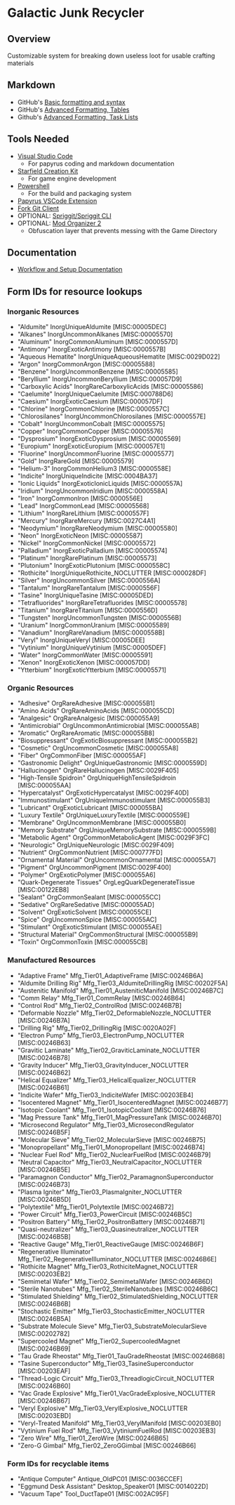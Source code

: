 # Galactic Junk Recycler

## Overview

Customizable system for breaking down useless loot for usable crafting materials

## Markdown
- GitHub's [Basic formatting and syntax](https://docs.github.com/en/get-started/writing-on-github/getting-started-with-writing-and-formatting-on-github/basic-writing-and-formatting-syntax)
- GitHub's [Advanced Formatting, Tables](https://docs.github.com/en/get-started/writing-on-github/working-with-advanced-formatting/organizing-information-with-tables)
- Github's [Advanced Formatting, Task Lists](https://docs.github.com/en/get-started/writing-on-github/working-with-advanced-formatting/about-task-lists)

## Tools Needed

- [Visual Studio Code](https://code.visualstudio.com/Download)
  - For papyrus coding and markdown documentation
- [Starfield Creation Kit](https://steampowered.com)
  - For game engine development
- [Powershell](https://learn.microsoft.com/en-us/powershell/scripting/install/installing-powershell-on-windows?view=powershell-7.4#installing-the-msi-package)
  - For the build and packaging system
- [Papyrus VSCode Extension](https://marketplace.visualstudio.com/items?itemName=joelday.papyrus-lang-vscode)
- [Fork Git Client](https://fork.dev)
- OPTIONAL: [Spriggit/Spriggit CLI](https://github.com/Mutagen-Modding/Spriggit/releases)
- OPTIONAL: [Mod Organizer 2](https://github.com/ModOrganizer2/modorganizer/releases)
  - Obfuscation layer that prevents messing with the Game Directory


## Documentation

 - [Workflow and Setup Documentation](./Documentation/Workflow/Workflow.md)

## Form IDs for resource lookups

### Inorganic Resources
- "Aldumite"                   InorgUniqueAldumite [MISC:00005DEC]
- "Alkanes"                    InorgUncommonAlkanes [MISC:00005570]
- "Aluminum"                   InorgCommonAluminum [MISC:0000557D]
- "Antimony"                   InorgExoticAntimony [MISC:0000557B]
- "Aqueous Hematite"           InorgUniqueAqueousHematite [MISC:0029D022]
- "Argon"                      InorgCommonArgon [MISC:00005588]
- "Benzene"                    InorgUncommonBenzene [MISC:00005585]
- "Beryllium"                  InorgUncommonBeryllium [MISC:000057D9]
- "Carboxylic Acids"           InorgRareCarboxylicAcids [MISC:00005586]
- "Caelumite"                  InorgUniqueCaelumite [MISC:000788D6]
- "Caesium"                    InorgExoticCaesium [MISC:000057DF]
- "Chlorine"                   InorgCommonChlorine [MISC:0000557C]
- "Chlorosilanes"              InorgUncommonChlorosilanes [MISC:0000557E]
- "Cobalt"                     InorgUncommonCobalt [MISC:00005575]
- "Copper"                     InorgCommonCopper [MISC:00005576]
- "Dysprosium"                 InorgExoticDysprosium [MISC:00005569]
- "Europium"                   InorgExoticEuropium [MISC:000057E1]
- "Fluorine"                   InorgUncommonFluorine [MISC:00005577]
- "Gold"                       InorgRareGold [MISC:00005579]
- "Helium-3"                   InorgCommonHelium3 [MISC:0000558E]
- "Indicite"                   InorgUniqueIndicite [MISC:0004BA37]
- "Ionic Liquids"              InorgExoticIonicLiquids [MISC:0000557A]
- "Iridium"                    InorgUncommonIridium [MISC:0000558A]
- "Iron"                       InorgCommonIron [MISC:0000556E]
- "Lead"                       InorgCommonLead [MISC:00005568]
- "Lithium"                    InorgRareLithium [MISC:0000557F]
- "Mercury"                    InorgRareMercury [MISC:0027C4A1]
- "Neodymium"                  InorgRareNeodymium [MISC:00005580]
- "Neon"                       InorgExoticNeon [MISC:00005587]
- "Nickel"                     InorgCommonNickel [MISC:00005572]
- "Palladium"                  InorgExoticPalladium [MISC:00005574]
- "Platinum"                   InorgRarePlatinum [MISC:00005573]
- "Plutonium"                  InorgExoticPlutonium [MISC:0000558C]
- "Rothicite"                  InorgUniqueRothicite_NOCLUTTER [MISC:000028DF]
- "Silver"                     InorgUncommonSilver [MISC:0000556A]
- "Tantalum"                   InorgRareTantalum [MISC:0000556F]
- "Tasine"                     InorgUniqueTasine [MISC:00005DED]
- "Tetrafluorides"             InorgRareTetrafluorides [MISC:00005578]
- "Titanium"                   InorgRareTitanium [MISC:0000556D]
- "Tungsten"                   InorgUncommonTungsten [MISC:0000556B]
- "Uranium"                    InorgCommonUranium [MISC:00005589]
- "Vanadium"                   InorgRareVanadium [MISC:0000558B]
- "Veryl"                      InorgUniqueVeryl [MISC:00005DEE]
- "Vytinium"                   InorgUniqueVytinium [MISC:00005DEF]
- "Water"                      InorgCommonWater [MISC:00005591]
- "Xenon"                      InorgExoticXenon [MISC:000057DD]
- "Ytterbium"                  InorgExoticYtterbium [MISC:00005571]

### Organic Resources
- "Adhesive"                   OrgRareAdhesive [MISC:000055B1]
- "Amino Acids"                OrgRareAminoAcids [MISC:000055CD]
- "Analgesic"                  OrgRareAnalgesic [MISC:000055A9]
- "Antimicrobial"              OrgUncommonAntimicrobial [MISC:000055AB]
- "Aromatic"                   OrgRareAromatic [MISC:000055B8]
- "Biosuppressant"             OrgExoticBiosuppressant [MISC:000055B2]
- "Cosmetic"                   OrgUncommonCosmetic [MISC:000055A8]
- "Fiber"                      OrgCommonFiber [MISC:000055AF]
- "Gastronomic Delight"        OrgUniqueGastronomic [MISC:0000559D]
- "Hallucinogen"               OrgRareHallucinogen [MISC:0029F405]
- "High-Tensile Spidroin"      OrgUniqueHighTensileSpidroin [MISC:000055AA]
- "Hypercatalyst"              OrgExoticHypercatalyst [MISC:0029F40D]
- "Immunostimulant"            OrgUniqueImmunostimulant [MISC:000055B3]
- "Lubricant"                  OrgExoticLubricant [MISC:000055BA]
- "Luxury Textile"             OrgUniqueLuxuryTextile [MISC:0000559E]
- "Membrane"                   OrgUncommonMembrane [MISC:000055B0]
- "Memory Substrate"           OrgUniqueMemorySubstrate [MISC:0000559B]
- "Metabolic Agent"            OrgCommonMetabolicAgent [MISC:0029F3FC]
- "Neurologic"                 OrgUniqueNeurologic [MISC:0029F409]
- "Nutrient"                   OrgCommonNutrient [MISC:000777FD]
- "Ornamental Material"        OrgUncommonOrnamental [MISC:000055A7]
- "Pigment"                    OrgUncommonPigment [MISC:0029F400]
- "Polymer"                    OrgExoticPolymer [MISC:000055A6]
- "Quark-Degenerate Tissues"   OrgLegQuarkDegenerateTissue [MISC:00122EB8]
- "Sealant"                    OrgCommonSealant [MISC:000055CC]
- "Sedative"                   OrgRareSedative [MISC:000055AD]
- "Solvent"                    OrgExoticSolvent [MISC:000055CE]
- "Spice"                      OrgUncommonSpice [MISC:000055AC]
- "Stimulant"                  OrgExoticStimulant [MISC:000055AE]
- "Structural Material"        OrgCommonStructural [MISC:000055B9]
- "Toxin"                      OrgCommonToxin [MISC:000055CB]

### Manufactured Resources
- "Adaptive Frame"             Mfg_Tier01_AdaptiveFrame [MISC:00246B6A]
- "Aldumite Drilling Rig"      Mfg_Tier03_AldumiteDrillingRig [MISC:00202F5A]
- "Austenitic Manifold"        Mfg_Tier01_AusteniticManifold [MISC:00246B7C]
- "Comm Relay"                 Mfg_Tier01_CommRelay [MISC:00246B64]
- "Control Rod"                Mfg_Tier02_ControlRod [MISC:00246B7B]
- "Deformable Nozzle"          Mfg_Tier02_DeformableNozzle_NOCLUTTER [MISC:00246B7A]
- "Drilling Rig"               Mfg_Tier02_DrillingRig [MISC:0020A02F]
- "Electron Pump"              Mfg_Tier03_ElectronPump_NOCLUTTER [MISC:00246B63]
- "Gravitic Laminate"          Mfg_Tier02_GraviticLaminate_NOCLUTTER [MISC:00246B78]
- "Gravity Inducer"            Mfg_Tier03_GravityInducer_NOCLUTTER [MISC:00246B62]
- "Helical Equalizer"          Mfg_Tier03_HelicalEqualizer_NOCLUTTER [MISC:00246B61]
- "Indicite Wafer"             Mfg_Tier03_IndiciteWafer [MISC:00203EB4]
- "Isocentered Magnet"         Mfg_Tier01_IsocenteredMagnet [MISC:00246B77]
- "Isotopic Coolant"           Mfg_Tier01_IsotopicCoolant [MISC:00246B76]
- "Mag Pressure Tank"          Mfg_Tier01_MagPressureTank [MISC:00246B70]
- "Microsecond Regulator"      Mfg_Tier03_MicrosecondRegulator [MISC:00246B5F]
- "Molecular Sieve"            Mfg_Tier02_MolecularSieve [MISC:00246B75]
- "Monopropellant"             Mfg_Tier01_Monopropellant [MISC:00246B74]
- "Nuclear Fuel Rod"           Mfg_Tier02_NuclearFuelRod [MISC:00246B79]
- "Neutral Capacitor"          Mfg_Tier03_NeutralCapacitor_NOCLUTTER [MISC:00246B5E]
- "Paramagnon Conductor"       Mfg_Tier02_ParamagnonSuperconductor [MISC:00246B73]
- "Plasma Igniter"             Mfg_Tier03_PlasmaIgniter_NOCLUTTER [MISC:00246B5D]
- "Polytextile"                Mfg_Tier01_Polytextile [MISC:00246B72]
- "Power Circuit"              Mfg_Tier03_PowerCircuit [MISC:00246B5C]
- "Positron Battery"           Mfg_Tier02_PositronBattery [MISC:00246B71]
- "Quasi-neutralizer"          Mfg_Tier03_Quasineutralizer_NOCLUTTER [MISC:00246B5B]
- "Reactive Gauge"             Mfg_Tier01_ReactiveGauge [MISC:00246B6F]
- "Regenerative Illuminator"   Mfg_Tier02_RegenerativeIlluminator_NOCLUTTER [MISC:00246B6E]
- "Rothicite Magnet"           Mfg_Tier03_RothiciteMagnet_NOCLUTTER [MISC:00203EB2]
- "Semimetal Wafer"            Mfg_Tier02_SemimetalWafer [MISC:00246B6D]
- "Sterile Nanotubes"          Mfg_Tier02_SterileNanotubes [MISC:00246B6C]
- "Stimulated Shielding"       Mfg_Tier02_StimulatedShielding_NOCLUTTER [MISC:00246B6B]
- "Stochastic Emitter"         Mfg_Tier03_StochasticEmitter_NOCLUTTER [MISC:00246B5A]
- "Substrate Molecule Sieve"   Mfg_Tier03_SubstrateMolecularSieve [MISC:00202782]
- "Supercooled Magnet"         Mfg_Tier02_SupercooledMagnet [MISC:00246B69]
- "Tau Grade Rheostat"         Mfg_Tier01_TauGradeRheostat [MISC:00246B68]
- "Tasine Superconductor"      Mfg_Tier03_TasineSuperconductor [MISC:00203EAF]
- "Thread-Logic Circuit"       Mfg_Tier03_ThreadlogicCircuit_NOCLUTTER [MISC:00246B60]
- "Vac Grade Explosive"        Mfg_Tier01_VacGradeExplosive_NOCLUTTER [MISC:00246B67]
- "Veryl Explosive"            Mfg_Tier03_VerylExplosive_NOCLUTTER [MISC:00203EBD]
- "Veryl-Treated Manifold"     Mfg_Tier03_VerylManifold [MISC:00203EB0]
- "Vytinium Fuel Rod"          Mfg_Tier03_VytiniumFuelRod [MISC:00203EB3]
- "Zero Wire"                  Mfg_Tier01_ZeroWire [MISC:00246B65]
- "Zero-G Gimbal"              Mfg_Tier02_ZeroGGimbal [MISC:00246B66]

### Form IDs for recyclable items
- "Antique Computer"           Antique_OldPC01 [MISC:0036CCEF]
- "Eggmund Desk Assistant"     Desktop_Speaker01 [MISC:0014022D]
- "Vacuum Tape"                Tool_DuctTape01 [MISC:002AC95F]

